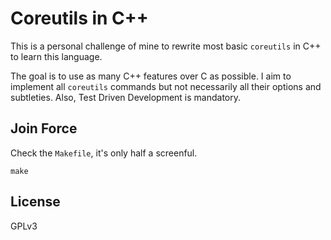# Coreutils in C++

This is a personal challenge of mine to rewrite most basic `coreutils`
in C++ to learn this language.

The goal is to use as many C++ features over C as possible.
I aim to implement all `coreutils` commands but not necessarily
all their options and subtleties. Also, Test Driven Development is
mandatory.

## Join Force

Check the `Makefile`, it's only half a screenful.

```
make
```

## License

GPLv3
